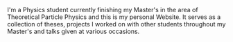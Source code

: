 I'm a Physics student currently finishing my Master's in the area of Theoretical Particle Physics and this is my personal Website. It serves as a collection of theses, projects I worked on with other students throughout my Master's and talks given at various occasions.